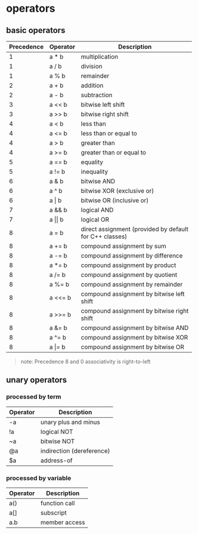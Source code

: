 # operators
## basic operators
|Precedence|Operator|Description|
|-|-|-|
|1|a * b|multiplication|
|1|a / b|division|
|1|a % b|remainder|
|2|a + b|addition|
|2|a - b|subtraction|
|3|a << b|bitwise left shift|
|3|a >> b|bitwise right shift|
|4|a < b|less than|
|4|a <= b|less than or equal to|
|4|a > b|greater than|
|4|a >= b|greater than or equal to|
|5|a == b|equality|
|5|a != b|inequality|
|6|a & b|bitwise AND|
|6|a ^ b|bitwise XOR (exclusive or)|
|6|a \| b|bitwise OR (inclusive or)|
|7|a && b|logical AND|
|7|a \|\| b|logical OR|
|8|a = b|direct assignment (provided by default for C++ classes)|
|8|a += b|compound assignment by sum|
|8|a -= b|compound assignment by difference|
|8|a *= b|compound assignment by product|
|8|a /= b|compound assignment by quotient|
|8|a %= b|compound assignment by remainder|
|8|a <<= b|compound assignment by bitwise left shift|
|8|a >>= b|compound assignment by bitwise right shift|
|8|a &= b|compound assignment by bitwise AND|
|8|a ^= b|compound assignment by bitwise XOR|
|8|a \|= b|compound assignment by bitwise OR|
> note: Precedence 8 and 0 associativity is right-to-left
## unary operators
### processed by term
|Operator|Description|
|-|-|
|-a|unary plus and minus|
|!a|logical NOT|
|~a|bitwise NOT|
|@a|indirection (dereference)|
|$a|address-of|
### processed by variable
|Operator|Description|
|-|-|
|a()|function call|
|a[]|subscript|
|a.b|member access|
